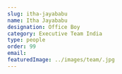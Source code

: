 ```yaml
---
slug: itha-jayababu
name: Itha Jayababu
designation: Office Boy
category: Executive Team India
type: people
order: 99
email:
featuredImage: ../images/team/.jpg
---
```

